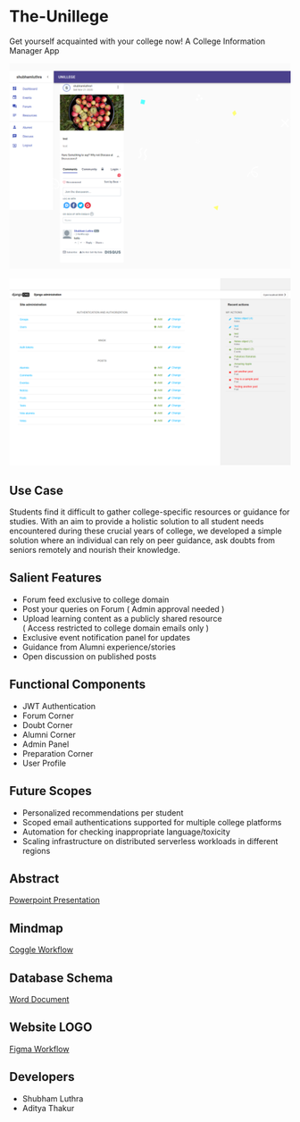 # The-Unillege
Get yourself acquainted with your college now! A College Information Manager App

![Screenshot](screenshot.png?raw=true)

![Screenshot](screenshot2.png?raw=true)

## Use Case  
Students find it difficult to gather college-specific resources or guidance for studies. With an aim to provide a holistic solution to all student needs encountered during these crucial years of college, we developed a simple solution where an individual can rely on peer guidance, ask doubts from seniors remotely and nourish their knowledge.

## Salient Features
- Forum feed exclusive to college domain
- Post your queries on Forum ( Admin approval needed )
- Upload learning content as a publicly shared resource  
  ( Access restricted to college domain emails only )
- Exclusive event notification panel for updates
- Guidance from Alumni experience/stories
- Open discussion on published posts

## Functional Components
- JWT Authentication
- Forum Corner
- Doubt Corner
- Alumni Corner
- Admin Panel
- Preparation Corner
- User Profile

## Future Scopes
- Personalized recommendations per student
- Scoped email authentications supported for multiple college platforms
- Automation for checking inappropriate language/toxicity
- Scaling infrastructure on distributed serverless workloads in different regions

## Abstract
[Powerpoint Presentation](https://drive.google.com/file/d/1X3ldQOZZ1N1-cuFHiusylquFVrZs4fSP/view?usp=sharing)

## Mindmap
[Coggle Workflow](https://coggle.it/diagram/X6aRERlMvRJ3FYS0/t/the-unillege/c0407323221692ad2ef9c020025b1d5ec4241b840b391301120a32c5c8eec022)

## Database Schema
[Word Document](https://docs.google.com/document/d/1Ro3Crf1UlzEwN499NxVIO7RjsLe-cB7T91FcpTcEb0U/edit?usp=sharing)

## Website LOGO
[Figma Workflow](https://www.figma.com/file/CDxmnfoPjyT7yeedqYjjKW/Untitled?node-id=1%3A6)

## Developers
- Shubham Luthra
- Aditya Thakur

